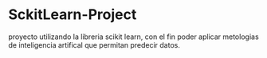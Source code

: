 # SckitLearn-Project
proyecto utilizando la libreria scikit learn, con el fin poder aplicar metologias de inteligencia artifical que permitan predecir datos.
